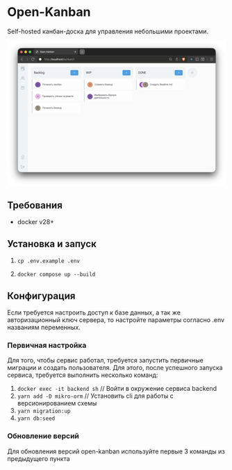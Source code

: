 # Open-Kanban

Self-hosted канбан-доска для управления небольшими проектами.

![](./docs/prevPic.png)

## Требования

- docker v28+

## Установка и запуск

1. `cp .env.example .env`

2. `docker compose up --build`

## Конфигурация

Если требуется настроить доступ к базе данных, а так же авторизационный ключ сервера, то настройте параметры согласно .env названиям переменных.

### Первичная настройка

Для того, чтобы сервис работал, требуется запустить первичные миграции и создать пользователя.
Для этого, после успешного запуска сервиса, требуется выполнить несколько команд:

1. `docker exec -it backend sh` // Войти в окружение сервиса backend
2. `yarn add -D mikro-orm` // Установить cli для работы с версионированием схемы
3. `yarn migration:up`
4. `yarn db:seed`

### Обновление версий

Для обновления версий open-kanban используйте первые 3 команды из предыдущего пункта